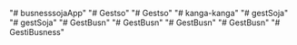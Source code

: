"# busnesssojaApp" 
"# Gestso" 
"# Gestso" 
"# kanga-kanga" 
"# gestSoja" 
"# gestSoja" 
"# GestBusn" 
"# GestBusn" 
"# GestBusn" 
"# GestBusn" 
"# GestiBusness" 
